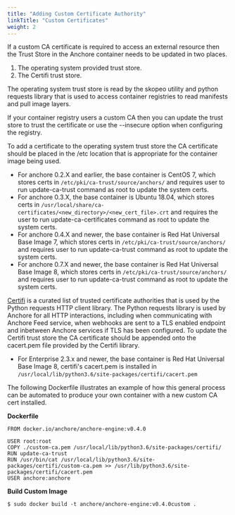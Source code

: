 ```yaml
---
title: "Adding Custom Certificate Authority"
linkTitle: "Custom Certificates"
weight: 2
---
```


If a custom CA certificate is required to access an external resource then the Trust Store in the Anchore container needs to be updated in two places.

1. The operating system provided trust store.
2. The Certifi trust store.

The operating system trust store is read by the skopeo utility and python requests library that is used to access container registries to read manifests and pull image layers.

If your container registry users a custom CA then you can update the trust store to trust the certificate or use the --insecure option when configuring the registry.

To add a certificate to the operating system trust store the CA certificate should be placed in the /etc location that is appropriate for the container image being used.  

- For anchore 0.2.X and earlier, the base container is CentOS 7, which stores certs in `/etc/pki/ca-trust/source/anchors/` and requires user to run update-ca-trust command as root to update the system certs.
- For anchore 0.3.X, the base container is Ubuntu 18.04, which stores certs in `/usr/local/share/ca-certificates/<new_directory>/<new_cert_file>.crt` and requires the user to run update-ca-certificates command as root to update the system certs.
- For anchore 0.4.X and newer, the base container is Red Hat Universal Base Image 7, which stores certs in `/etc/pki/ca-trust/source/anchors/` and requires user to run update-ca-trust command as root to update the system certs.
- For anchore 0.7.X and newer, the base container is Red Hat Universal Base Image 8, which stores certs in `/etc/pki/ca-trust/source/anchors/` and requires user to run update-ca-trust command as root to update the system certs.

[Certifi](https://pypi.org/project/certifi/) is a curated list of trusted certificate authorities that is used by the Python requests HTTP client library. The Python requests library is used by Anchore for all HTTP interactions, including when communicating with Anchore Feed service, when webhooks are sent to a TLS enabled endpoint and inbetween Anchore services if TLS has been configured. To update the Certifi trust store the CA certificate should be appended onto the cacert.pem file provided by the Certifi library.

- For Enterprise 2.3.x and newer, the base container is Red Hat Universal Base Image 8, certifi's cacert.pem is installed in `/usr/local/lib/python3.6/site-packages/certifi/cacert.pem`

The following Dockerfile illustrates an example of how this general process can be automated to produce your own container with a new custom CA cert installed.

**Dockerfile**

```
FROM docker.io/anchore/anchore-engine:v0.4.0

USER root:root
COPY ./custom-ca.pem /usr/local/lib/python3.6/site-packages/certifi/
RUN update-ca-trust
RUN /usr/bin/cat /usr/local/lib/python3.6/site-packages/certifi/custom-ca.pem >> /usr/lib/python3.6/site-packages/certifi/cacert.pem
USER anchore:anchore

```

**Build Custom Image**

```
$ sudo docker build -t anchore/anchore-engine:v0.4.0custom .
```